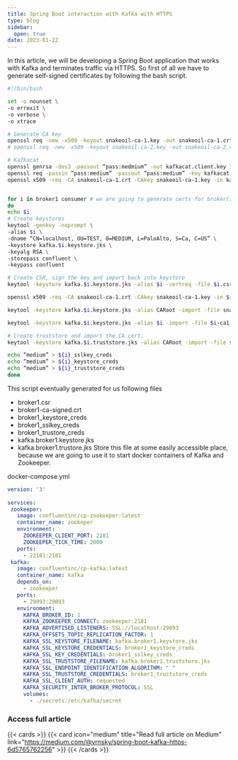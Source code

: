 ```yaml
---
title: Spring Boot interaction with Kafka with HTTPS
type: blog
sidebar:
  open: true
date: 2023-01-22
---
```


In this article, we will be developing a Spring Boot application that works with Kafka and terminates traffic via HTTPS.
So first of all we have to generate self-signed certificates by following the bash script.

```bash
#!/bin/bash

set -o nounset \
-o errexit \
-o verbose \
-o xtrace

# Generate CA key
openssl req -new -x509 -keyout snakeoil-ca-1.key -out snakeoil-ca-1.crt -days 365 -subj ‘/CN=localhost/OU=TEST/O=MEDIUM/L=PaloAlto/S=Ca/C=US’ -passin pass:medium -passout pass:medium
# openssl req -new -x509 -keyout snakeoil-ca-2.key -out snakeoil-ca-2.crt -days 365 -subj ‘/CN=ca2.test.confluent.io/OU=TEST/O=MEDIUM/L=PaloAlto/S=Ca/C=US’ -passin pass:meduim -passout pass:medium

# Kafkacat
openssl genrsa -des3 -passout “pass:medmium” -out kafkacat.client.key 1024
openssl req -passin “pass:medium” -passout “pass:medium” -key kafkacat.client.key -new -out kafkacat.client.req -subj ‘/CN=localhost/OU=TEST/O=MEDIUM/L=PaloAlto/S=Ca/C=US’
openssl x509 -req -CA snakeoil-ca-1.crt -CAkey snakeoil-ca-1.key -in kafkacat.client.req -out kafkacat-ca1-signed.pem -days 9999 -CAcreateserial -passin “pass:medium”


for i in broker1 consumer # we are going to generate certs for broker(zookeper) and cosumer(our app)
do
echo $i
# Create keystores
keytool -genkey -noprompt \
-alias $i \
-dname “CN=localhost, OU=TEST, O=MEDIUM, L=PaloAlto, S=Ca, C=US” \
-keystore kafka.$i.keystore.jks \
-keyalg RSA \
-storepass confluent \
-keypass confluent

# Create CSR, sign the key and import back into keystore
keytool -keystore kafka.$i.keystore.jks -alias $i -certreq -file $i.csr -storepass confluent -keypass medium

openssl x509 -req -CA snakeoil-ca-1.crt -CAkey snakeoil-ca-1.key -in $i.csr -out $i-ca1-signed.crt -days 9999 -CAcreateserial -passin pass:medium

keytool -keystore kafka.$i.keystore.jks -alias CARoot -import -file snakeoil-ca-1.crt -storepass meduim -keypass medium

keytool -keystore kafka.$i.keystore.jks -alias $i -import -file $i-ca1-signed.crt -storepass medium -keypass medium

# Create truststore and import the CA cert.
keytool -keystore kafka.$i.truststore.jks -alias CARoot -import -file snakeoil-ca-1.crt -storepass medium -keypass medium

echo “medium” > ${i}_sslkey_creds
echo “medium” > ${i}_keystore_creds
echo “medium” > ${i}_truststore_creds
done
```

This script eventually generated for us following files
- broker1.csr
- broker1-ca-signed.crt
- broker1_keystore_creds
- broker1_sslkey_creds
- broker1_trustore_creds
- kafka.broker1.keystore.jks
- kafka.broker1.trustore.jks
Store this file at some easily accessible place, because we are going to use it to start docker containers of Kafka and Zookeeper.

docker-compose.yml
```yml
version: '3' 
 
services: 
 zookeeper: 
   image: confluentinc/cp-zookeeper:latest 
   container_name: zookeper 
   environment: 
     ZOOKEEPER_CLIENT_PORT: 2181 
     ZOOKEEPER_TICK_TIME: 2000 
   ports: 
     - 22181:2181 
 kafka: 
   image: confluentinc/cp-kafka:latest 
   container_name: kafka 
   depends_on: 
     - zookeeper 
   ports: 
     - 29093:29093 
   environment: 
     KAFKA_BROKER_ID: 1 
     KAFKA_ZOOKEEPER_CONNECT: zookeeper:2181 
     KAFKA_ADVERTISED_LISTENERS: SSL://localhost:29093 
     KAFKA_OFFSETS_TOPIC_REPLICATION_FACTOR: 1 
     KAFKA_SSL_KEYSTORE_FILENAME: kafka.broker1.keystore.jks 
     KAFKA_SSL_KEYSTORE_CREDENTIALS: broker1_keystore_creds 
     KAFKA_SSL_KEY_CREDENTIALS: broker1_sslkey_creds 
     KAFKA_SSL_TRUSTSTORE_FILENAME: kafka.broker1.truststore.jks 
     KAFKA_SSL_ENDPOINT_IDENTIFICATION_ALGORITHM: " " 
     KAFKA_SSL_TRUSTSTORE_CREDENTIALS: broker1_truststore_creds 
     KAFKA_SSL_CLIENT_AUTH: requested 
     KAFKA_SECURITY_INTER_BROKER_PROTOCOL: SSL 
     volumes: 
       - ./secrets:/etc/kafka/secret
```

### Access full article
{{< cards >}}
{{< card icon="medium" title="Read full article on Medium" link="https://medium.com/@vrnsky/spring-boot-kafka-https-6d5765762256" >}}
{{< /cards >}}